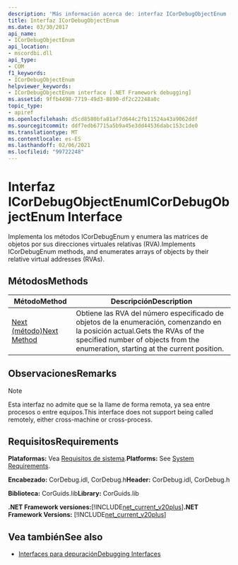 ```yaml
---
description: 'Más información acerca de: interfaz ICorDebugObjectEnum ('
title: Interfaz ICorDebugObjectEnum
ms.date: 03/30/2017
api_name:
- ICorDebugObjectEnum
api_location:
- mscordbi.dll
api_type:
- COM
f1_keywords:
- ICorDebugObjectEnum
helpviewer_keywords:
- ICorDebugObjectEnum interface [.NET Framework debugging]
ms.assetid: 9ffb4498-7719-49d3-8890-df2c22248a0c
topic_type:
- apiref
ms.openlocfilehash: d5cd8580bfa81af7d644c2fb11524a43a9062ddf
ms.sourcegitcommit: ddf7edb67715a5b9a45e3dd44536dabc153c1de0
ms.translationtype: MT
ms.contentlocale: es-ES
ms.lasthandoff: 02/06/2021
ms.locfileid: "99722248"
---
```

# <a name="icordebugobjectenum-interface"></a><span data-ttu-id="2ff76-103">Interfaz ICorDebugObjectEnum</span><span class="sxs-lookup"><span data-stu-id="2ff76-103">ICorDebugObjectEnum Interface</span></span>

<span data-ttu-id="2ff76-104">Implementa los métodos ICorDebugEnum y enumera las matrices de objetos por sus direcciones virtuales relativas (RVA).</span><span class="sxs-lookup"><span data-stu-id="2ff76-104">Implements ICorDebugEnum methods, and enumerates arrays of objects by their relative virtual addresses (RVAs).</span></span>  
  
## <a name="methods"></a><span data-ttu-id="2ff76-105">Métodos</span><span class="sxs-lookup"><span data-stu-id="2ff76-105">Methods</span></span>  
  
|<span data-ttu-id="2ff76-106">Método</span><span class="sxs-lookup"><span data-stu-id="2ff76-106">Method</span></span>|<span data-ttu-id="2ff76-107">Descripción</span><span class="sxs-lookup"><span data-stu-id="2ff76-107">Description</span></span>|  
|------------|-----------------|  
|[<span data-ttu-id="2ff76-108">Next (método)</span><span class="sxs-lookup"><span data-stu-id="2ff76-108">Next Method</span></span>](icordebugobjectenum-next-method.md)|<span data-ttu-id="2ff76-109">Obtiene las RVA del número especificado de objetos de la enumeración, comenzando en la posición actual.</span><span class="sxs-lookup"><span data-stu-id="2ff76-109">Gets the RVAs of the specified number of objects from the enumeration, starting at the current position.</span></span>|  
  
## <a name="remarks"></a><span data-ttu-id="2ff76-110">Observaciones</span><span class="sxs-lookup"><span data-stu-id="2ff76-110">Remarks</span></span>  
  
> [!NOTE]
> <span data-ttu-id="2ff76-111">Esta interfaz no admite que se la llame de forma remota, ya sea entre procesos o entre equipos.</span><span class="sxs-lookup"><span data-stu-id="2ff76-111">This interface does not support being called remotely, either cross-machine or cross-process.</span></span>  
  
## <a name="requirements"></a><span data-ttu-id="2ff76-112">Requisitos</span><span class="sxs-lookup"><span data-stu-id="2ff76-112">Requirements</span></span>  

 <span data-ttu-id="2ff76-113">**Plataformas:** Vea [Requisitos de sistema](../../get-started/system-requirements.md).</span><span class="sxs-lookup"><span data-stu-id="2ff76-113">**Platforms:** See [System Requirements](../../get-started/system-requirements.md).</span></span>  
  
 <span data-ttu-id="2ff76-114">**Encabezado:** CorDebug.idl, CorDebug.h</span><span class="sxs-lookup"><span data-stu-id="2ff76-114">**Header:** CorDebug.idl, CorDebug.h</span></span>  
  
 <span data-ttu-id="2ff76-115">**Biblioteca:** CorGuids.lib</span><span class="sxs-lookup"><span data-stu-id="2ff76-115">**Library:** CorGuids.lib</span></span>  
  
 <span data-ttu-id="2ff76-116">**.NET Framework versiones:**[!INCLUDE[net_current_v20plus](../../../../includes/net-current-v20plus-md.md)]</span><span class="sxs-lookup"><span data-stu-id="2ff76-116">**.NET Framework Versions:** [!INCLUDE[net_current_v20plus](../../../../includes/net-current-v20plus-md.md)]</span></span>  
  
## <a name="see-also"></a><span data-ttu-id="2ff76-117">Vea también</span><span class="sxs-lookup"><span data-stu-id="2ff76-117">See also</span></span>

- [<span data-ttu-id="2ff76-118">Interfaces para depuración</span><span class="sxs-lookup"><span data-stu-id="2ff76-118">Debugging Interfaces</span></span>](debugging-interfaces.md)
